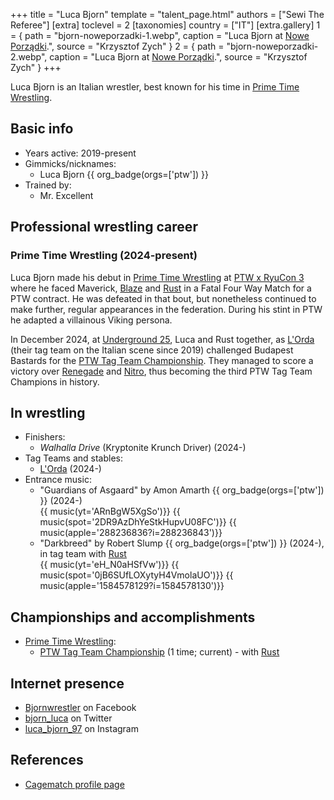 +++
title = "Luca Bjorn"
template = "talent_page.html"
authors = ["Sewi The Referee"]
[extra]
toclevel = 2
[taxonomies]
country = ["IT"]
[extra.gallery]
1 = { path = "bjorn-noweporzadki-1.webp", caption = "Luca Bjorn at [Nowe Porządki](@/e/ptw/2025-01-11-ptw-nowe-porzadki.md).", source = "Krzysztof Zych" }
2 = { path = "bjorn-noweporzadki-2.webp", caption = "Luca Bjorn at [Nowe Porządki](@/e/ptw/2025-01-11-ptw-nowe-porzadki.md).", source = "Krzysztof Zych" }
+++

Luca Bjorn is an Italian wrestler, best known for his time in [Prime Time Wrestling](@/o/ptw.md).

## Basic info

* Years active: 2019-present
* Gimmicks/nicknames:
  - Luca Bjorn {{ org_badge(orgs=['ptw']) }}
* Trained by:
  - Mr. Excellent

## Professional wrestling career

### Prime Time Wrestling (2024-present)

Luca Bjorn made his debut in [Prime Time Wrestling](@/o/ptw.md) at [PTW x RyuCon 3](@/e/ptw/2024-07-07-ptw-x-ryucon.md) where he faced Maverick, [Blaze](@/w/blaze.md) and [Rust](@/w/rust.md) in a Fatal Four Way Match for a PTW contract. He was defeated in that bout, but nonetheless continued to make further, regular appearances in the federation. During his stint in PTW he adapted a villainous Viking persona.

In December 2024, at [Underground 25](@/e/ptw/2024-12-07-ptw-underground-25.md), Luca and Rust together, as [L'Orda](@/tt/l-orda.md) (their tag team on the Italian scene since 2019) challenged Budapest Bastards for the [PTW Tag Team Championship](@/c/ptw-tag-team-championship.md). They managed to score a victory over [Renegade](@/w/renegade.md) and [Nitro](@/w/nitro.md), thus becoming the third PTW Tag Team Champions in history.


## In wrestling

* Finishers:
  - _Walhalla Drive_ (Kryptonite Krunch Driver) (2024-)
* Tag Teams and stables:
  - [L'Orda](@/tt/l-orda.md) (2024-)
* Entrance music:
  - "Guardians of Asgaard" by Amon Amarth
    {{ org_badge(orgs=['ptw']) }} (2024-)<br>
    {{ music(yt='ARnBgW5XgSo')}}
    {{ music(spot='2DR9AzDhYeStkHupvU08FC')}}
    {{ music(apple='288236836?i=288236843')}}
  - "Darkbreed" by Robert Slump
    {{ org_badge(orgs=['ptw']) }} (2024-), in tag team with [Rust](@/w/rust.md)<br>
    {{ music(yt='eH_N0aHSfVw')}}
    {{ music(spot='0jB6SUfLOXytyH4VmolaUO')}}
    {{ music(apple='1584578129?i=1584578130')}}

## Championships and accomplishments

* [Prime Time Wrestling](@/o/ptw.md):
  - [PTW Tag Team Championship](@/c/ptw-tag-team-championship.md) (1 time; current) - with [Rust](@/w/rust.md)

## Internet presence

* [Bjornwrestler](https://www.facebook.com/Bjornwrestler) on Facebook
* [bjorn_luca](https://x.com/bjorn_luca) on Twitter
* [luca_bjorn_97](https://www.instagram.com/luca_bjorn_97) on Instagram

## References

* [Cagematch profile page](https://www.cagematch.net/?id=2&nr=25726)
